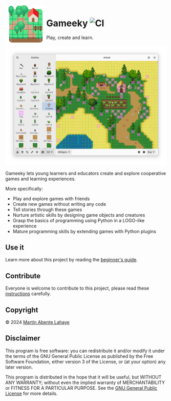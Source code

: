 <img style="vertical-align: middle;" src="data/icons/hicolor/scalable/apps/dev.tchx84.Gameeky.svg" width="128" height="128" align="left">

# Gameeky ![CI](https://github.com/tchx84/Gameeky/workflows/CI/badge.svg)

Play, create and learn.

![](data/screenshots/en/01.png)

Gameeky lets young learners and educators create and explore cooperative games and learning experiences.

More specifically:

* Play and explore games with friends
* Create new games without writing any code
* Tell stories through these games
* Nurture artistic skills by designing game objects and creatures
* Grasp the basics of programming using Python in a LOGO-like experience
* Mature programming skills by extending games with Python plugins

## Use it

Learn more about this project by reading the [beginner's guide](docs/basics/en/index.md).

## Contribute

Everyone is welcome to contribute to this project, please read these [instructions](CONTRIBUTING.md) carefully.

## Copyright

© 2024 [Martín Abente Lahaye](https://tchx84.dev)

## Disclaimer

This program is free software: you can redistribute it and/or modify it under the terms of the GNU General Public License as published by the Free Software Foundation, either version 3 of the License, or (at your option) any later version.

This program is distributed in the hope that it will be useful, but WITHOUT ANY WARRANTY; without even the implied warranty of MERCHANTABILITY or FITNESS FOR A PARTICULAR PURPOSE. See the [GNU General Public License](COPYING) for more details.
